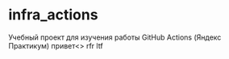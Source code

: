 # infra_actions
Учебный проект для изучения работы GitHub Actions (Яндекс Практикум)
привет<>
rfr ltf
